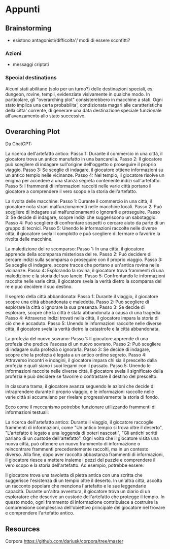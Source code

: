# Appunti

## Brainstorming
- esistono antagonisti/difficolta'/ modi di essere sconfitti?

### Azioni
- messaggi criptati


### Special destinations
Alcuni stati abilitano (solo per un turno?) delle destinazioni speciali, es. dungeon, rovine, templi, evidenziate visivamente in qualche modo.
In particolare, gli "overarching plot" consisterebbero in macchine a stati. Ogni stato implica una certa probabilita', condizionata magari alle caratteristiche della citta' corrente, di generare una data destinazione speciale funzionale all'avanzamento allo stato successivo.

## Overarching Plot
Da ChatGPT:

La ricerca dell'artefatto antico:
Passo 1: Durante il commercio in una città, il giocatore trova un antico manufatto in una bancarella.
Passo 2: Il giocatore può scegliere di indagare sull'origine dell'oggetto o proseguire il proprio viaggio.
Passo 3: Se sceglie di indagare, il giocatore ottiene informazioni su un antico tempio nelle vicinanze.
Passo 4: Nel tempio, il giocatore risolve un enigma per accedere a una stanza segreta contenente indizi sull'artefatto.
Passo 5: I frammenti di informazioni raccolti nelle varie città portano il giocatore a comprendere il vero scopo e la storia dell'artefatto.

La rivolta delle macchine:
Passo 1: Durante il commercio in una città, il giocatore nota strani malfunzionamenti nelle macchine locali.
Passo 2: Può scegliere di indagare sui malfunzionamenti o ignorarli e proseguire.
Passo 3: Se decide di indagare, scopre indizi che suggeriscono un sabotaggio.
Passo 4: Può scegliere di confrontare sospetti o cercare aiuto da parte di un gruppo di tecnici.
Passo 5: Unendo le informazioni raccolte nelle diverse città, il giocatore svela il complotto e può scegliere di fermare o favorire la rivolta delle macchine.

La maledizione del re scomparso:
Passo 1: In una città, il giocatore apprende della scomparsa misteriosa del re.
Passo 2: Può decidere di cercare indizi sulla scomparsa o proseguire con il proprio viaggio.
Passo 3: Se sceglie di indagare, scopre tracce che portano a un'antica rovina nelle vicinanze.
Passo 4: Esplorando la rovina, il giocatore trova frammenti di una maledizione e la storia del suo lancio.
Passo 5: Confrontando le informazioni raccolte nelle varie città, il giocatore svela la verità dietro la scomparsa del re e può decidere il suo destino.

Il segreto della città abbandonata:
Passo 1: Durante il viaggio, il giocatore scopre una città abbandonata e maledetta.
Passo 2: Può scegliere di esplorare la città o ignorare la sua presenza.
Passo 3: Se decide di esplorare, scopre che la città è stata abbandonata a causa di una tragedia.
Passo 4: Attraverso indizi trovati nella città, il giocatore impara la storia di ciò che è accaduto.
Passo 5: Unendo le informazioni raccolte nelle diverse città, il giocatore svela la verità dietro la catastrofe e la città abbandonata.

La profezia del nuovo sovrano:
Passo 1: Il giocatore apprende di una profezia che predice l'ascesa di un nuovo sovrano.
Passo 2: Può scegliere di indagare sulla profezia o ignorarla.
Passo 3: Se decide di indagare, scopre che la profezia è legata a un antico ordine segreto.
Passo 4: Attraverso incontri e indagini, il giocatore impara chi sia il prescelto dalla profezia e quali siano i suoi legami con il passato.
Passo 5: Unendo le informazioni raccolte nelle diverse città, il giocatore svela il significato della profezia e può decidere se favorire o contrastare il destino del prescelto.

In ciascuna trama, il giocatore avanza seguendo le azioni che decide di intraprendere durante il proprio viaggio, e le informazioni raccolte nelle varie città si accumulano per rivelare progressivamente la storia di fondo.

Ecco come il meccanismo potrebbe funzionare utilizzando frammenti di informazioni testuali:

La ricerca dell'artefatto antico:
Durante il viaggio, il giocatore raccoglie frammenti di informazioni, come "Un antico tempio si trova oltre il deserto", "L'artefatto è legato a una leggenda di poteri nascosti", "Gli antichi scritti parlano di un custode dell'artefatto".
Ogni volta che il giocatore visita una nuova città, può ottenere un nuovo frammento di informazione o reincontrare frammenti precedentemente raccolti, ma in un contesto diverso.
Alla fine, dopo aver raccolto abbastanza frammenti di informazioni, il giocatore riesce a mettere insieme i pezzi del puzzle e comprendere il vero scopo e la storia dell'artefatto.
Ad esempio, potrebbe essere:

Il giocatore trova una tavoletta di pietra antica con una scritta che suggerisce l'esistenza di un tempio oltre il deserto.
In un'altra città, ascolta un racconto popolare che menziona l'artefatto e le sue leggendarie capacità.
Durante un'altra avventura, il giocatore trova un diario di un esploratore che descrive un custode dell'artefatto che protegge il tempio.
In questo modo, ogni frammento di informazione contribuisce a costruire la comprensione complessiva dell'obiettivo principale del giocatore nel trovare e comprendere l'artefatto antico.



## Resources
Corpora
https://github.com/dariusk/corpora/tree/master
